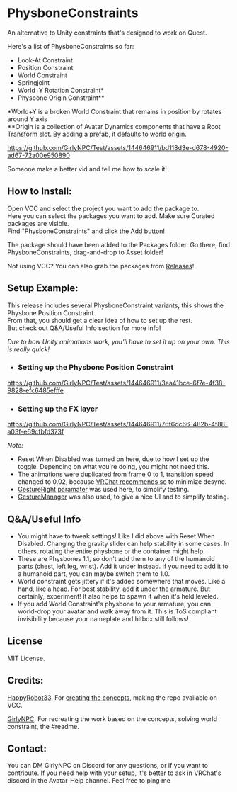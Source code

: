 # PhysboneConstraints
An alternative to Unity constraints that's designed to work on Quest.

Here's a list of PhysboneConstraints so far:

- Look-At Constraint
- Position Constraint
- World Constraint
- Springjoint
- World+Y Rotation Constraint*
- Physbone Origin Constraint**

*World+Y is a broken World Constraint that remains in position by rotates around Y axis<br>
**Origin is a collection of Avatar Dynamics components that have a Root Transform slot. By adding a prefab, it defaults to world origin.

https://github.com/GirlyNPC/Test/assets/144646911/bd118d3e-d678-4920-ad67-72a00e950890

Someone make a better vid and tell me how to scale it!

## How to Install:

Open VCC and select the project you want to add the package to.<br>
Here you can select the packages you want to add. Make sure Curated packages are visible.<br>
Find "PhysboneConstraints" and click the Add button!<br>

The package should have been added to the Packages folder. Go there, find PhysboneConstraints, drag-and-drop to Asset folder!

Not using VCC? You can also grab the packages from [Releases](https://github.com/Happyrobot33/PhysboneConstraints/releases)!

## Setup Example:

This release includes several PhysboneConstraint variants, this shows the Physbone Position Constraint.<br>
From that, you should get a clear idea of how to set up the rest. </br>
But check out Q&A/Useful Info section for more info!

*Due to how Unity animations work, you'll have to set it up on your own. This is really quick!*

- ### Setting up the Physbone Position Constraint
https://github.com/GirlyNPC/Test/assets/144646911/3ea41bce-6f7e-4f38-9828-efc6485efffe

- ### Setting up the FX layer
https://github.com/GirlyNPC/Test/assets/144646911/76f6dc66-482b-4f88-a03f-e69cfbfd373f

*Note:*
- Reset When Disabled was turned on here, due to how I set up the toggle. Depending on what you're doing, you might not need this.
- The animations were duplicated from frame 0 to 1, transition speed changed to 0.02, because [VRChat recommends so](https://creators.vrchat.com/avatars/state-behaviors/) to minimize desync.
- [GestureRight paramater](https://creators.vrchat.com/avatars/animator-parameters/#gestureleft-and-gestureright-values) was used here, to simplify testing.
- [GestureManager](https://github.com/BlackStartx/VRC-Gesture-Manager) was also used, to give a nice UI and to simplify testing.

## Q&A/Useful Info
- You might have to tweak settings! Like I did above with Reset When Disabled. Changing the gravity slider can help stability in some cases. In others, rotating the entire physbone or the container might help.
- These are Physbones 1.1, so don't add them to any of the humanoid parts (chest, left leg, wrist). Add it under instead. If you need to add it to a humanoid part, you can maybe switch them to 1.0.
- World constraint gets jittery if it's added somewhere that moves. Like a hand, like a head. For best stability, add it under the armature. But certainly, experiment! It also helps to spawn it when it's held leveled.
- If you add World Constraint's physbone to your armature, you can world-drop your avatar and walk away from it. This is ToS compliant invisibility because your nameplate and hitbox still follows!

## License

MIT License.

## Credits:

[HappyRobot33](https://github.com/HappyRobot33). For [creating the concepts](https://youtu.be/oXiGJHUysMU?feature=shared&t=1105), making the repo available on VCC.

[GirlyNPC](https://github.com/GirlyNPC). For recreating the work based on the concepts, solving world constraint, the #readme.

## Contact:
You can DM GirlyNPC on Discord for any questions, or if you want to contribute. If you need help with your setup, it's better to ask in VRChat's discord in the Avatar-Help channel. Feel free to ping me
